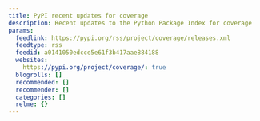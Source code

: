```yaml
---
title: PyPI recent updates for coverage
description: Recent updates to the Python Package Index for coverage
params:
  feedlink: https://pypi.org/rss/project/coverage/releases.xml
  feedtype: rss
  feedid: a0141050edcce5e61f3b417aae884188
  websites:
    https://pypi.org/project/coverage/: true
  blogrolls: []
  recommended: []
  recommender: []
  categories: []
  relme: {}
---
```

